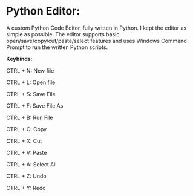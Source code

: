 # Python Editor: 
A custom Python Code Editor, fully written in Python. I kept the editor as simple as possible.
The editor supports basic open/save/copy/cut/paste/select features and uses Windows Command Prompt to run the written Python scripts.

**Keybinds:**

CTRL + N: New file

CTRL + L: Open file

CTRL + S: Save File

CTRL + F: Save File As

CTRL + B: Run File

CTRL + C: Copy

CTRL + X: Cut

CTRL + V: Paste

CTRL + A: Select All

CTRL + Z: Undo

CTRL + Y: Redo
